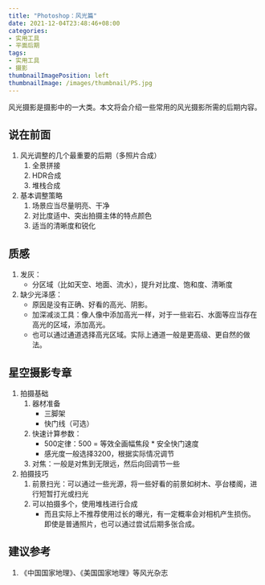 ```yaml
---
title: "Photoshop：风光篇"
date: 2021-12-04T23:48:46+08:00
categories:
- 实用工具
- 平面后期
tags:
- 实用工具
- 摄影
thumbnailImagePosition: left
thumbnailImage: /images/thumbnail/PS.jpg
---
```

风光摄影是摄影中的一大类。本文将会介绍一些常用的风光摄影所需的后期内容。
<!--more-->
## 说在前面
1. 风光调整的几个最重要的后期（多照片合成）
    1. 全景拼接
    1. HDR合成
    1. 堆栈合成
1. 基本调整策略
    1. 场景应当尽量明亮、干净
    1. 对比度适中、突出拍摄主体的特点颜色
    1. 适当的清晰度和锐化

## 质感
1. 发灰：
    - 分区域（比如天空、地面、流水），提升对比度、饱和度、清晰度
1. 缺少光泽感：
    - 原因是没有正确、好看的高光、阴影。
    - 加深减淡工具：像人像中添加高光一样，对于一些岩石、水面等应当存在高光的区域，添加高光。
    - 也可以通过通道选择高光区域。实际上通道一般是更高级、更自然的做法。

## 星空摄影专章
1. 拍摄基础
    1. 器材准备
        - 三脚架
        - 快门线（可选）
    1. 快速计算参数：
        - 500定律：500 = 等效全画幅焦段 * 安全快门速度
        - 感光度一般选择3200，根据实际情况调节
    1. 对焦：一般是对焦到无限远，然后向回调节一些
1. 拍摄技巧
    1. 前景扫光：可以通过一些光源，将一些好看的前景如树木、亭台楼阁，进行短暂打光或扫光
    1. 可以拍摄多个，使用堆栈进行合成
        - 而且实际上不推荐使用过长的曝光，有一定概率会对相机产生损伤。即使是普通照片，也可以通过尝试后期多张合成。

## 建议参考
1. 《中国国家地理》、《美国国家地理》等风光杂志